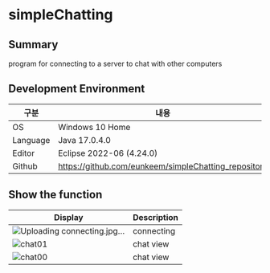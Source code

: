 # simpleChatting

Summary
-------------
program for connecting to a server to chat with other computers

Development Environment
-------------
|구분|내용|
|---|------------------|
|OS|Windows 10 Home|
|Language|Java 17.0.4.0|
|Editor|Eclipse 2022-06 (4.24.0)|
|Github|https://github.com/eunkeem/simpleChatting_repository|


Show the function
-------------
|Display|Description|
|---|---|
|![Uploading connecting.jpg…]()|connecting|
|![chat01](https://user-images.githubusercontent.com/115531855/196069885-452022f2-fe1e-425c-ad67-42adc77fe13b.jpg)|chat view|
|![chat00](https://user-images.githubusercontent.com/115531855/196069895-ff74f730-390b-4da9-a5a8-0cd99141105f.jpg)|chat view|
